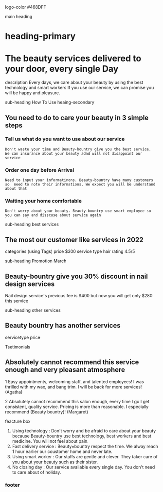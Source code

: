 logo-color #468DFF

main heading <h1>
heading-primary

# The beauty services delivered to your door, every single Day

description
Every days, we care about your beauty by using the best technology and
smart workers.If you use our service, we can promise you will be happy and pleasure.

sub-heading
How To Use
heaing-secondary<h2>

## You need to do to care your beauty in 3 simple steps

### Tell us what do you want to use about our service

    Don't waste your time and Beauty-bountry give you the best service.
    We can insurance about your beauty adnd will not disappoint our service

### Order one day before Arrival

    Need to input your informatinons. Beauty-bountry have many customers so  need to note their informations. We expect you will be understand about that

### Waiting your home comfortable

    Don't worry about your beauty. Beauty-bountry use smart employee so you can say and disscuse about service again

sub-heading
best services

## The most our customer like services in 2022

categories (using Tags)
price $300
service type hair
rating 4.5/5

sub-heading
Promotion March

## Beauty-bountry give you 30% discount in nail design services

Nail design service's previous fee is $400 but now you will get only $280 this service

sub-heading
other services

## Beauty bountry has another services

servicetype
price

Tsetimonials

## Absolutely cannot recommend this service enough and very pleasant atmosphere

1 Easy appointments, welcoming staff, and talented employees! I was thrilled with my wax, and bang trim. I will be back for more services! (Agatha)

2 Absolutely cannot recommend this salon enough, every time I go I get consistent, quality service. Pricing is more than reasonable. I especially recommend (Beauty bountry)! (Margaret)

feacture box

1. Using technology : Don't worry and be afraid to care about your beauty because Beauty-bountry use best technology, best workers and best medicine.
   You will not feel about pain.
2. Fast delivery service : Beauty=bountry respect the time. We alway reach 1 hour earlier our coustomer home and never late.
3. Using smart worker : Our staffs are gentle and clever. They taker care of you about your beauty such as their sister.
4. No closing day : Our service avaliable every single day. You don't need to care about of holiday.

### footer
